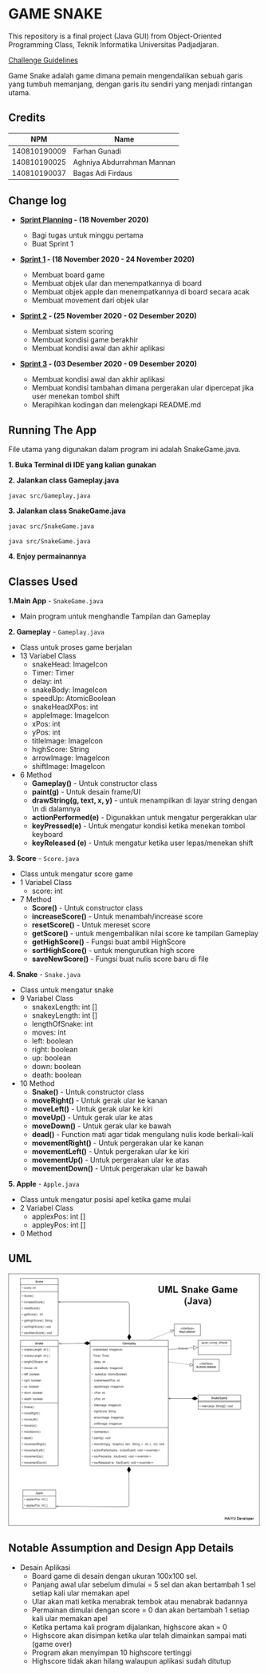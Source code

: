 # GAME SNAKE

This repository is a final project (Java GUI) from Object-Oriented Programming Class, Teknik Informatika Universitas Padjadjaran.

[Challenge Guidelines](challenge-guideline.md)

Game Snake adalah game dimana pemain mengendalikan sebuah garis yang tumbuh memanjang, dengan garis itu sendiri yang menjadi rintangan utama.

## Credits

| NPM          | Name                       |
| ------------ | -------------------------- |
| 140810190009 | Farhan Gunadi              |
| 140810190025 | Aghniya Abdurrahman Mannan |
| 140810190037 | Bagas Adi Firdaus          |

## Change log

- **[Sprint Planning](changelog/sprint-planning.md) - (18 November 2020)**

  - Bagi tugas untuk minggu pertama
  - Buat Sprint 1

- **[Sprint 1](changelog/sprint-1.md) - (18 November 2020 - 24 November 2020)**

  - Membuat board game
  - Membuat objek ular dan menempatkannya di board
  - Membuat objek apple dan menempatkannya di board secara acak
  - Membuat movement dari objek ular

- **[Sprint 2](changelog/sprint-2.md) - (25 November 2020 - 02 Desember 2020)**

  - Membuat sistem scoring
  - Membuat kondisi game berakhir
  - Membuat kondisi awal dan akhir aplikasi
- **[Sprint 3](changelog/sprint-3.md) - (03 Desember 2020 - 09 Desember 2020)**

  - Membuat kondisi awal dan akhir aplikasi
  - Membuat kondisi tambahan dimana pergerakan ular dipercepat jika user menekan tombol shift
  - Merapihkan kodingan dan melengkapi README.md

## Running The App
File utama yang digunakan dalam program ini adalah SnakeGame.java.

**1. Buka Terminal di IDE yang kalian gunakan**

**2. Jalankan class Gameplay.java**
```
javac src/Gameplay.java
```

**3. Jalankan class SnakeGame.java**
```
javac src/SnakeGame.java
```
```
java src/SnakeGame.java
```
**4. Enjoy permainannya**

## Classes Used

**1.Main App** - `SnakeGame.java`
   - Main program untuk menghandle Tampilan dan Gameplay
   
**2. Gameplay** - `Gameplay.java`
   - Class untuk proses game berjalan
   - 13 Variabel Class
     - snakeHead: ImageIcon
     - Timer: Timer
     - delay: int
     - snakeBody: ImageIcon
     - speedUp: AtomicBoolean
     - snakeHeadXPos: int
     - appleImage: ImageIcon
     - xPos: int
     - yPos: int
     - titleImage: ImageIcon
     - highScore: String
     - arrowImage: ImageIcon
     - shiftImage: ImageIcon
   - 6 Method
     - **Gameplay()** - Untuk constructor class
     - **paint(g)** - Untuk desain frame/UI
     - **drawString(g, text, x, y)** - untuk menampilkan di layar string dengan \n di dalamnya
     - **actionPerformed(e)** - Digunakkan untuk mengatur pergerakkan ular
     - **keyPressed(e)** - Untuk mengatur kondisi ketika menekan tombol keyboard
     - **keyReleased (e)** - Untuk mengatur ketika user lepas/menekan shift
     
**3. Score** - `Score.java`
   - Class untuk mengatur score game
   - 1 Variabel Class
     - score: int
   - 7 Method
     - **Score()** - Untuk constructor class
     - **increaseScore()** - Untuk menambah/increase score
     - **resetScore()** - Untuk mereset score
     - **getScore()** - untuk mengembalikan nilai score ke tampilan Gameplay
     - **getHighScore()** - Fungsi buat ambil HighScore
     - **sortHighScore()** - untuk mengurutkan high score
     - **saveNewScore()** - Fungsi buat nulis score baru di file
     
**4. Snake** - `Snake.java`
   - Class untuk mengatur snake
   - 9 Variabel Class
     - snakexLength: int []
     - snakeyLength: int []
     - lengthOfSnake: int 
     - moves: int 
     - left: boolean 
     - right: boolean 
     - up: boolean 
     - down: boolean 
     - death: boolean 
   - 10 Method
     - **Snake()** - Untuk constructor class
     - **moveRight()** - Untuk gerak ular ke kanan
     - **moveLeft()** - Untuk gerak ular ke kiri
     - **moveUp()** - Untuk gerak ular ke atas
     - **moveDown()** - Untuk gerak ular ke bawah
     - **dead()** - Function mati agar tidak mengulang nulis kode berkali-kali
     - **movementRight()** - Untuk pergerakan ular ke kanan
     - **movementLeft()** - Untuk pergerakan ular ke kiri
     - **movementUp()** - Untuk pergerakan ular ke atas
     - **movementDown()** - Untuk pergerakan ular ke bawah
     
**5. Apple** - `Apple.java`
   - Class untuk mengatur posisi apel ketika game mulai
   - 2 Variabel Class
     - applexPos: int []
     - appleyPos: int []
   - 0 Method

## UML

![UML](/images/UML_Project_Snake.png)

## Notable Assumption and Design App Details

- Desain Aplikasi
  - Board game di desain dengan ukuran 100x100 sel.
  - Panjang awal ular sebelum dimulai = 5 sel dan akan bertambah 1 sel setiap kali ular memakan apel
  - Ular akan mati ketika menabrak tembok atau menabrak badannya
  - Permainan dimulai dengan score = 0 dan akan bertambah 1 setiap kali ular memakan apel
  - Ketika pertama kali program dijalankan, highscore akan = 0
  - Highscore akan disimpan ketika ular telah dimainkan sampai mati (game over)
  - Program akan menyimpan 10 highscore tertinggi
  - Highscore tidak akan hilang walaupun aplikasi sudah ditutup

